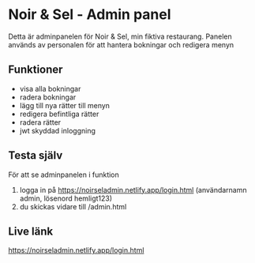 # Noir & Sel - Admin panel

Detta är adminpanelen för Noir & Sel, min fiktiva restaurang. Panelen används av personalen för att hantera bokningar och redigera menyn

## Funktioner
- visa alla bokningar
- radera bokningar
- lägg till nya rätter till menyn
- redigera befintliga rätter
- radera rätter
- jwt skyddad inloggning

## Testa själv
För att se adminpanelen i funktion
1. logga in på https://noirseladmin.netlify.app/login.html (användarnamn admin, lösenord hemligt123)
2. du skickas vidare till /admin.html

## Live länk
https://noirseladmin.netlify.app/login.html 